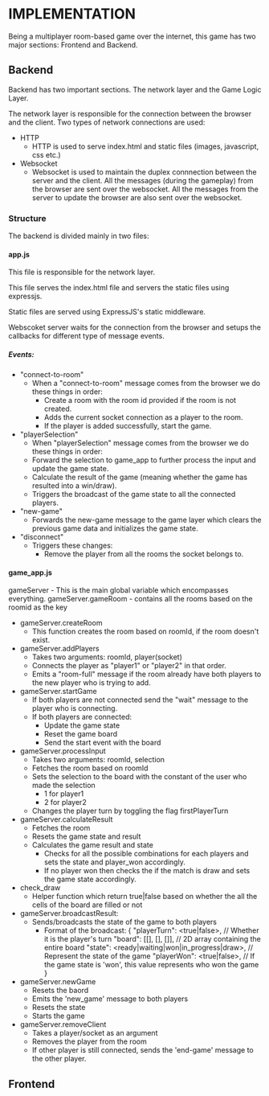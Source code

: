 # IMPLEMENTATION

Being a multiplayer room-based game over the internet, this game has two major sections: Frontend and Backend. 

## Backend
Backend has two important sections. The network layer and the Game Logic Layer.

The network layer is responsible for the connection between the browser and the client.
Two types of network connections are used:
* HTTP
    * HTTP is used to serve index.html and static files (images, javascript, css etc.)
* Websocket
    *  Websocket is used to maintain the duplex connnection between the server and the client. 
    All the messages (during the gameplay) from the browser are sent over the websocket.
    All the messages from the server to update the browser are also sent over the websocket.

### Structure
The backend is divided mainly in two files:
#### app.js
This file is responsible for the network layer.

This file serves the index.html file and servers the static files using expressjs.

Static files are served using ExpressJS's static middleware.

Webscoket server waits for the connection from the browser and setups the callbacks for different type of message events.

##### Events:
* "connect-to-room"
    * When a "connect-to-room" message comes from the browser we do these things in order:
      * Create a room with the room id provided if the room is not created.
      * Adds the current socket connection as a player to the room.
      * If the player is added successfully, start the game.
* "playerSelection"
    * When "playerSelection" message comes from the browser we do these things in order:
    * Forward the selection to game_app to further process the input and update the game state.
    * Calculate the result of the game (meaning whether the game has resulted into a win/draw).
    * Triggers the broadcast of the game state to all the connected players.
* "new-game"
    * Forwards the new-game message to the game layer which clears the previous game data and initializes the game state.
* "disconnect"
    * Triggers these changes:
        * Remove the player from all the rooms the socket belongs to.
#### game_app.js
gameServer - This is the main global variable which encompasses everything.
gameServer.gameRoom - contains all the rooms based on the roomid as the key
* gameServer.createRoom
    * This function creates the room based on roomId, if the room doesn't exist.
* gameServer.addPlayers
    * Takes two arguments: roomId, player(socket)
    * Connects the player as "player1" or "player2" in that order.
    * Emits a "room-full" message if the room already have both players to the new player who is trying to add.
* gameServer.startGame
    * If both players are not connected send the "wait" message to the player who is connecting.
    * If both players are connected:
        * Update the game state
        * Reset the game board
        * Send the start event with the board
* gameServer.processInput
    * Takes two arguments: roomId, selection
    * Fetches the room based on roomId
    * Sets the selection to the board with the constant of the user who made the selection
        * 1 for player1
        * 2 for player2
    * Changes the player turn by toggling the flag firstPlayerTurn
* gameServer.calculateResult
    * Fetches the room
    * Resets the game state and result
    * Calculates the game result and state
        * Checks for all the possible combinations for each players and sets the state and player_won accordingly.
        * If no player won then checks the if the match is draw and sets the game state accordingly.
* check_draw
    * Helper function which return true|false based on whether the all the cells of the board are filled or not
* gameServer.broadcastResult:
    * Sends/broadcasts the state of the game to both players
        * Format of the broadcast:
             {
                "playerTurn": <true|false>, // Whether it is the player's turn
                "board": [[], [], []], // 2D array containing the entire board
                "state": <ready|waiting|won|in_progress|draw>, // Represent the state of the game
                "playerWon": <true|false>, // If the game state is 'won', this value represents who won the game
             }
* gameServer.newGame
    * Resets the baord
    * Emits the 'new_game' message to both players
    * Resets the state
    * Starts the game
* gameServer.removeClient
    * Takes a player/socket as an argument
    * Removes the player from the room
    * If other player is still connected, sends the 'end-game' message to the other player.

## Frontend
